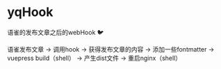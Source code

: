 # yqHook
语雀的发布文章之后的webHook :bird:

语雀发布文章 -> 调用hook -> 获得发布文章的内容 -> 添加一些fontmatter -> vuepress build（shell） -> 产生dist文件 -> 重启nginx（shell）
